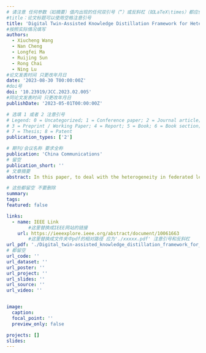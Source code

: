 ```yaml
---
# 请注意 任何参数（如摘要）值内出现的任何双引号（“）或反斜杠（如LaTeX\times）都应使用反斜杠（\）进行转义。例如，符号“和LaTeX text\times分别变为\”和\\times。有关详细信息，请参阅YAML或TOML文档。
#title：论文标题可以使用空格注意引号
title: 'Digital Twin-Assisted Knowledge Distillation Framework for Heterogeneous Federated Learning'
#按照实际情况填写
authors:
  - Xiucheng Wang
  - Nan Cheng
  - Longfei Ma
  - Ruijing Sun
  - Rong Chai
  - Ning Lu
#论文发表时间 只更改年月日
date: '2023-08-30 T00:00:00Z'
#doi号
doi: '10.23919/JCC.2023.02.005'
#同论文发表时间 只更改年月日
publishDate: '2023-05-01T00:00:00Z'

# 选填 1 或者 2 注意引号
# Legend: 0 = Uncategorized; 1 = Conference paper; 2 = Journal article;
# 3 = Preprint / Working Paper; 4 = Report; 5 = Book; 6 = Book section;
# 7 = Thesis; 8 = Patent
publication_types: ['2']

# 期刊/会议名称 要求全称
publication: 'China Communications'
# 留空
publication_short: ''
# 文章摘要
abstract: In this paper, to deal with the heterogeneity in federated learning (FL) systems, a knowledge distillation (KD) driven training framework for FL is proposed, where each user can select its neural network model on demand and distill knowledge from a big teacher model using its own private dataset. To overcome the challenge of train the big teacher model in resource limited user devices, the digital twin (DT) is exploit in the way that the teacher model can be trained at DT located in the server with enough computing resources. Then, during model distillation, each user can update the parameters of its model at either the physical entity or the digital agent. The joint problem of model selection and training offloading and resource allocation for users is formulated as a mixed integer programming (MIP) problem. To solve the problem, Q-learning and optimization are jointly used, where Q-learning selects models for users and determines whether to train locally or on the server, and optimization is used to allocate resources for users based on the output of Q-learning. Simulation results show the proposed DT-assisted KD framework and joint optimization method can significantly improve the average accuracy of users while reducing the total delay.

# 这些都留空 不要删除
summary:  
tags:
featured: false

links:
  - name: IEEE Link
        #这里替换成IEEE网站的链接
    url: https://ieeexplore.ieee.org/abstract/document/10061663
        #这里替换成文件夹中pdf的相对路径 应为'./xxxxx.pdf' 注意引号和反斜杠
url_pdf: './Digital_twin-assisted_knowledge_distillation_framework_for_heterogeneous_federated_learning.pdf'
# 都留空
url_code: ''
url_dataset: ''
url_poster: ''
url_project: ''
url_slides: ''
url_source: ''
url_video: ''


image:
  caption: 
  focal_point: ''
  preview_only: false

projects: []
slides:
---
```

